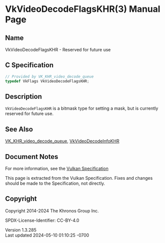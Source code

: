# VkVideoDecodeFlagsKHR(3) Manual Page

## Name

VkVideoDecodeFlagsKHR - Reserved for future use



## <a href="#_c_specification" class="anchor"></a>C Specification

``` c
// Provided by VK_KHR_video_decode_queue
typedef VkFlags VkVideoDecodeFlagsKHR;
```

## <a href="#_description" class="anchor"></a>Description

`VkVideoDecodeFlagsKHR` is a bitmask type for setting a mask, but is
currently reserved for future use.

## <a href="#_see_also" class="anchor"></a>See Also

[VK_KHR_video_decode_queue](https://registry.khronos.org/vulkan/specs/1.3-extensions/man/html/VK_KHR_video_decode_queue.html),
[VkVideoDecodeInfoKHR](https://registry.khronos.org/vulkan/specs/1.3-extensions/man/html/VkVideoDecodeInfoKHR.html)

## <a href="#_document_notes" class="anchor"></a>Document Notes

For more information, see the <a
href="https://registry.khronos.org/vulkan/specs/1.3-extensions/html/vkspec.html#VkVideoDecodeFlagsKHR"
target="_blank" rel="noopener">Vulkan Specification</a>

This page is extracted from the Vulkan Specification. Fixes and changes
should be made to the Specification, not directly.

## <a href="#_copyright" class="anchor"></a>Copyright

Copyright 2014-2024 The Khronos Group Inc.

SPDX-License-Identifier: CC-BY-4.0

Version 1.3.285  
Last updated 2024-05-10 01:10:25 -0700
